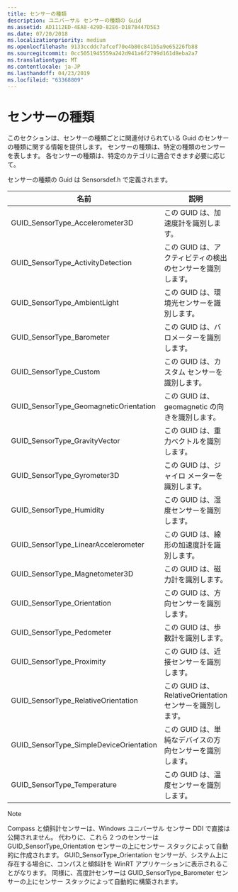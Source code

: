 ```yaml
---
title: センサーの種類
description: ユニバーサル センサーの種類の Guid
ms.assetid: AD1112ED-4EA8-429D-82E6-D1878447D5E3
ms.date: 07/20/2018
ms.localizationpriority: medium
ms.openlocfilehash: 9133ccddc7afcef70e4b80c841b5a9e65226fb88
ms.sourcegitcommit: 0cc5051945559a242d941a6f2799d161d8eba2a7
ms.translationtype: MT
ms.contentlocale: ja-JP
ms.lasthandoff: 04/23/2019
ms.locfileid: "63368809"
---
```

# <a name="sensor-types"></a>センサーの種類

このセクションは、センサーの種類ごとに関連付けられている Guid のセンサーの種類に関する情報を提供します。 センサーの種類は、特定の種類のセンサーを表します。 各センサーの種類は、特定のカテゴリに適合できます必要に応じて。

センサーの種類の Guid は Sensorsdef.h で定義されます。

| 名前 | 説明 |
| --- | --- |
| GUID_SensorType_Accelerometer3D | この GUID は、加速度計を識別します。 |
| GUID_SensorType_ActivityDetection | この GUID は、アクティビティの検出のセンサーを識別します。 |
| GUID_SensorType_AmbientLight | この GUID は、環境光センサーを識別します。 |
| GUID_SensorType_Barometer | この GUID は、バロメーターを識別します。 |
| GUID_SensorType_Custom | この GUID は、カスタム センサーを識別します。 |
| GUID_SensorType_GeomagneticOrientation | この GUID は、geomagnetic の向きを識別します。 |
| GUID_SensorType_GravityVector | この GUID は、重力ベクトルを識別します。 |
| GUID_SensorType_Gyrometer3D | この GUID は、ジャイロ メーターを識別します。 |
| GUID_SensorType_Humidity | この GUID は、湿度センサーを識別します。 |
| GUID_SensorType_LinearAccelerometer | この GUID は、線形の加速度計を識別します。 |
| GUID_SensorType_Magnetometer3D | この GUID は、磁力計を識別します。 |
| GUID_SensorType_Orientation | この GUID は、方向センサーを識別します。 |
| GUID_SensorType_Pedometer | この GUID は、歩数計を識別します。 |
| GUID_SensorType_Proximity | この GUID は、近接センサーを識別します。 |
| GUID_SensorType_RelativeOrientation | この GUID は、RelativeOrientation センサーを識別します。 |
| GUID_SensorType_SimpleDeviceOrientation | この GUID は、単純なデバイスの方向センサーを識別します。 |
| GUID_SensorType_Temperature | この GUID は、温度センサーを識別します。 |

>[!NOTE]
> Compass と傾斜計センサーは、Windows ユニバーサル センサー DDI で直接は公開されません。 代わりに、これら 2 つのセンサーは GUID_SensorType_Orientation センサーの上にセンサー スタックによって自動的に作成されます。
> GUID_SensorType_Orientation センサーが、システム上に存在する場合に、コンパスと傾斜計を WinRT アプリケーションに表示されることがなります。 同様に、高度計センサーは GUID_SensorType_Barometer センサーの上にセンサー スタックによって自動的に構築されます。


